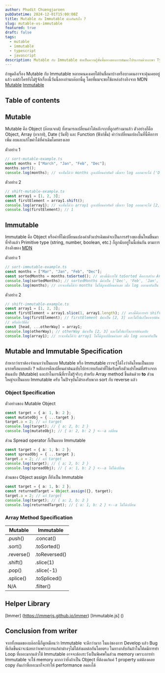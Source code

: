 ```yaml
---
author: Phudit Chuengjaroen
pubDatetime: 2024-12-01T15:00:00Z
title: Mutable กับ Immutable ต่างกันยังไง ?
slug: mutable-vs-immutable
featured: true
draft: false
tags:
  - mutable
  - immutable
  - typescript
  - javascript
description: Mutable กับ Immutable นับเป็นความรู้ขั้นพื้นทางของการพัฒนาโปรแกรมด้วยภาษา Typescript/Javascript เราควรทราบถึงความแตกต่างและการเลือกใช้งานเพื่อให้โปรแกรมได้รับประสิทธิภาพสูงที่สุดด้วย
---
```


ถ้าพูดถึงเรื่อง Mutable กับ Immutable หลายคนคงเคยได้ยินชื่อมาบ้างหรือบางคนอาจจะคุ้นเคยอยู่แล้ว แต่ถ้าใครยังไม่รู้จักเรื่องนี้วันนี้ลองอ่านบล๊อกนี้ดู โดยที่ผมจะขอใช้แหล่งอ้างอิงจาก MDN [Mutable](https://developer.mozilla.org/en-US/docs/Glossary/Mutable) [Immutable](https://developer.mozilla.org/en-US/docs/Glossary/Immutable)

## Table of contents

## Mutable

Mutable คือ Object (อ๊อบเจกต์) ที่สามารถเปลี่ยนค่าได้หลังจากที่ถูกสร้างมาแล้ว ตัวอย่างก็คือ Object, Array (อาเรย์), Date (วันที่) และ Function (ฟังก์ชั่น) คำว่าเปลี่ยนแปลงในที่นี้คือการเพิ่ม ลบและแก้ไขค่าได้ที่ค่าเดิมโดยตรงเลย

ตัวอย่าง 1

```typescript
// sort-mutable-example.ts
const months = ["March", "Jan", "Feb", "Dec"];
months.sort();
console.log(months); // จะเห็นได้ว่า months ถูกเปลี่ยนค่าทันที เมื่อเรา log ออกมาจะได้ ['Dec', 'Feb', 'Jan', 'March']
```

ตัวอย่าง 2

```typescript
// shift-mutable-example.ts
const array1 = [1, 2, 3];
const firstElement = array1.shift();
console.log(array1); // จะเห็นได้ว่า array1 ถูกเปลี่ยนค่าทันที เมื่อเรา log ออกมาจะได้ [2,3]
console.log(firstElement); // 1
```

## Immutable

Immutable คือ Object หรือค่าที่ไม่เปลี่ยนแปลงค่าตัวแปรเดิมแต่จะเป็นการสร้างของชิ้นใหม่ขึ้นมา ที่จริงแล้ว Primitive type (string, number, boolean, etc.) ก็ถูกนับอยู่ในนี้เช่นกัน ตามการอ้างอิงของ [MDN](https://developer.mozilla.org/en-US/docs/Glossary/Primitive)

ตัวอย่าง 1

```typescript
// sort-immutable-example.ts
const months = ["Mar", "Jan", "Feb", "Dec"];
const sortedMonths = months.toSorted(); // ตรงนี้มีการใช้ toSorted คือการสร้าง Array ใหม่ที่มีการทำ sort แล้ว
console.log(sortedMonths); // sortedMonths มีค่าเป็น ['Dec', 'Feb', 'Jan', 'Mar']
console.log(months); // เราจะเห็นได้ว่า months ไม่ได้ถูกเปลี่ยนค่าเลย เมื่อ log ออกมายังเป็น ['Mar', 'Jan', 'Feb', 'Dec']
```

ตัวอย่าง 2

```typescript
// shift-immutable-example.ts
const array1 = [1, 2, 3];
const firstElement = array1.slice(1, array1.length); // ตรงนี้คือการทำ shift แบบ immutable
console.log(firstElement); // firstElement มีค่าเป็น [2, 3] และไม่ไปแก้ไขอาเรย์ต้นฉบับ
// หรืออีกวิธีคือ
const [head, ...otherWay] = array1;
console.log(otherWay); // otherWay มีค่าเป็น [2, 3] และไม่ไปแก้ไขอาเรย์ต้นฉบับ
console.log(array1); // ราจะเห็นได้ว่า array1 ไม่ได้ถูกเปลี่ยนค่าเลย เมื่อ log ออกมายังเป็น [1, 2, 3]
```

## Mutable and Immutable Specification

ถ้าหากว่าเราต้องจำแนกว่าเป็นแบบ Mutable หรือ Immutable เราจะรู้ได้ไงว่าอันไหนเป็นแบบแรกหรือแบบหลัง ?
หลักการคือเปลี่ยนค่าต้นฉบับไปกระทบกับค่าที่ใช้ครับหรือตัวแปรใหม่ที่สร้างจากต้นฉบับ (Mutable) และถ้าในกรณีที่เราไม่รู้จริงๆ สำหรับ Array method ขึ้นต้นด้วย <b>to</b> ส่วนใหญ่จะเป็นแบบ Immutable ครับ
ในปัจจุบันได้รองรับพวก sort กับ reverse แล้ว

### Object Specification

ตัวอย่างของ Mutable Object

```typescript
const target = { a: 1, b: 2 };
const mutateObj = { ...target };
target.a = 2; // แก้ target
console.log(target); // { a: 2, b: 2 }
console.log(mutateObj); // { a: 2, b: 2 } <--a เปลี่ยน
```

ส่วน Spread operator ก็เป็นแบบ Immutable

```typescript
const target = { a: 1, b: 2 };
const spreadObj = { ...target };
target.a = 2; // แก้ target
console.log(target); // { a: 2, b: 2 }
console.log(spreadObj); // { a: 1, b: 2 } <--a ไม่ได้เปลี่ยน
```

ส่วนของ Object assign ก็ยังเป็น Immutable

```typescript
const target = { a: 1, b: 2 };
const returnedTarget = Object.assign({}, target);
target.a = 2; // แก้ target
console.log(target); // { a: 2, b: 2 }
console.log(returnedTarget); // { a: 1, b: 2 } <--a ไม่ได้เปลี่ยน
```

### Array Method Specification

| Mutable    | Immutable     |
| ---------- | ------------- |
| .push()    | .concat()     |
| .sort()    | .toSorted()   |
| .reverse() | .toReversed() |
| .shift()   | .slice(1)     |
| .pop()     | .slice(-1)    |
| .splice()  | .toSpliced()  |
| N/A        | .filter()     |

## Helper Library

[Immer] (https://immerjs.github.io/immer)
[Immutable.js] ()

## Conclusion from writer

จากทั้งหมดของบล๊อกนี้ก็ดูเหมือนว่า Immutable จะดีกว่ามาก ในแง่ของการ Develop แล้ว Bug ที่เกิดขึ้นน่าจะน้อยกว่าเพราะการแก้ค่าต่างๆไม่ได้ส่งผลต่อกันโดยตรง ในทางกลับกันถ้าในโค้ดมีการทำ Loop ที่เยอะมากแล้วใช้ Immutable อาจจะต้องระวังเป็นพิเศษในส่วน memory เพราะการทำ Immutable จะใช้ memory มากกว่ายิ่งถ้าเป็น Object ที่ต้องแก้แค่ 1 property แต่ต้องคอย copy อันเก่าที่เยอะมาก็จะทำให้ performance ลดลงได้
